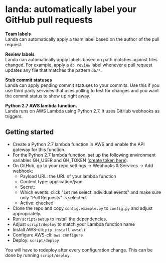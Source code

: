 # landa: automatically label your GitHub pull requests

**Team labels**  
Landa can automatically apply a team label based on the author of the pull request.

**Review labels**  
Landa can automatically apply labels based on path matches against files changed. For example, apply a `db review` label whenever a pull request updates any file that matches the pattern `db/*`.

**Stub commit statuses**  
Landa can apply pending commit statuses to your commits. Use this if you use third party services that uses polling to test for changes and you want the commit status to show up right away.

**Python 2.7 AWS lambda function.**  
Landa runs on AWS Lambda using Python 2.7. It uses GitHub webhooks as triggers.

## Getting started

 - Create a Python 2.7 lambda function in AWS and enable the API gateway for this function.
 - For the Python 2.7 lambda function, set up the following environment variables GH_USER and GH_TOKEN ([create token here](https://github.com/settings/tokens)).
 - On GitHub, go to your repo settings -> Webhooks & Services -> Add webhook:
    - Payload URL: the URL of your lambda function
    - Content type: application/json
    - Secret: <empty>
    - Which events: click "Let me select individual events" and make sure only "Pull Requests" is selected.
    - Active: checked
 - Clone the repo and copy `config.example.py` to `config.py` and adjust appropriately.
 - Run `script/setup` to install the dependencies.
 - Adjust `script/deploy` to match your Lambda function name
 - Install AWS-cli: `pip install awscli`
 - Configure AWS-cli: `aws configure`
 - Deploy: `script/deploy`

You will have to redeploy after every configuration change. This can be done by running `script/deploy`.

